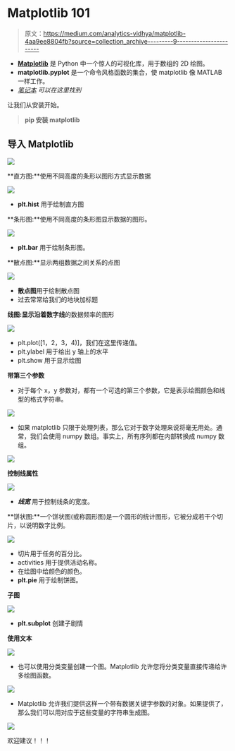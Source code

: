 # Matplotlib 101

> 原文：<https://medium.com/analytics-vidhya/matplotlib-4aa9ee8804fb?source=collection_archive---------9----------------------->

*   [**Matplotlib**](https://matplotlib.org/contents.html) 是 Python 中一个惊人的可视化库，用于数组的 2D 绘图。
*   **matplotlib.pyplot** 是一个命令风格函数的集合，使 matplotlib 像 MATLAB 一样工作。
*   [*笔记本*](https://github.com/namratesh/Machine-Learning/blob/master/16_Dec_Matplotlib.ipynb) *可以在这里找到*

让我们从安装开始。

> **pip 安装 matplotlib**

## 导入 Matplotlib

![](img/7365ed2a280e4bc884834e0bbcaeb595.png)

**直方图:**使用不同高度的条形以图形方式显示数据

![](img/1a943669f98c36f081d7d02ad2b9d023.png)

*   **plt.hist** 用于绘制直方图

**条形图:**使用不同高度的条形图显示数据的图形。

![](img/c15d4129890707b6a43e136a29565381.png)

*   **plt.bar** 用于绘制条形图。

**散点图:**显示两组数据之间关系的点图

![](img/eee606dff0351aaa3a838fa30ad61f7f.png)

*   **散点图**用于绘制散点图
*   过去常常给我们的地块加标题

**线图:**显示沿着数字**线**的数据频率的图形

![](img/f81c9783eb2187e86b0087e9531136d7.png)

*   plt.plot([1，2，3，4)]，我们在这里传递值。
*   plt.ylabel 用于给出 y 轴上的水平
*   plt.show 用于显示绘图

**带第三个参数**

*   对于每个 x，y 参数对，都有一个可选的第三个参数，它是表示绘图颜色和线型的格式字符串。

![](img/379dfbb93c3cc222f7e0c0893028ed37.png)

*   如果 matplotlib 只限于处理列表，那么它对于数字处理来说将毫无用处。通常，我们会使用 numpy 数组。事实上，所有序列都在内部转换成 numpy 数组。

![](img/ce70274d9930d9b15f8ee2435747f4a8.png)

**控制线属性**

![](img/1507a6dcd0ab14710b13db1bf2c95adf.png)

*   ***线宽*** 用于控制线条的宽度。

**饼状图:**一个饼状图(或称圆形图)是一个圆形的统计图形，它被分成若干个切片，以说明数字比例。

![](img/bfa7de292c1023ca94f75a6e86f7c4eb.png)

*   切片用于任务的百分比。
*   activities 用于提供活动名称。
*   在绘图中给颜色的颜色。
*   **plt.pie** 用于绘制饼图。

**子图**

![](img/84c186c3412ecd13a6a3e4e752eda884.png)

*   **plt.subplot** 创建子剧情

**使用文本**

![](img/d42927ba552294037ddf887a36ba159e.png)

*   也可以使用分类变量创建一个图。Matplotlib 允许您将分类变量直接传递给许多绘图函数。

![](img/fee0f0cd18d5ae9df5fd837f036ecb28.png)

*   Matplotlib 允许我们提供这样一个带有数据关键字参数的对象。如果提供了，那么我们可以用对应于这些变量的字符串生成图。

![](img/8484c6b1b70ee522bc8d530a460cd0bf.png)

欢迎建议！！！